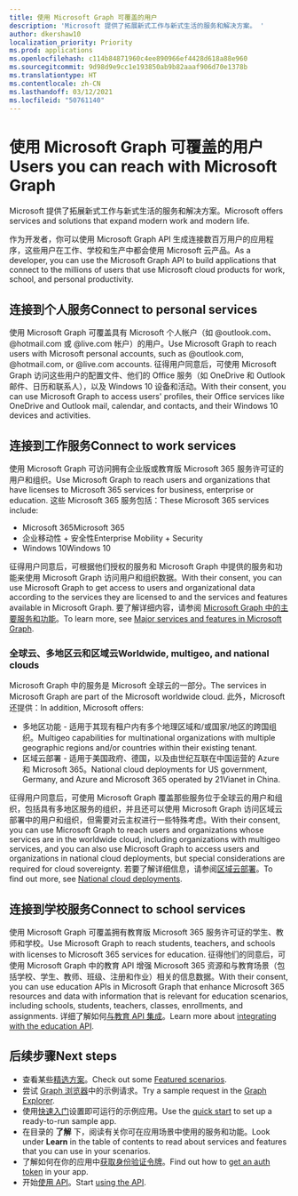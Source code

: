 ```yaml
---
title: 使用 Microsoft Graph 可覆盖的用户
description: 'Microsoft 提供了拓展新式工作与新式生活的服务和解决方案。 '
author: dkershaw10
localization_priority: Priority
ms.prod: applications
ms.openlocfilehash: c114b84871960c4ee890966ef4428d618a88e960
ms.sourcegitcommit: 9d98d9e9cc1e193850ab9b82aaaf906d70e1378b
ms.translationtype: HT
ms.contentlocale: zh-CN
ms.lasthandoff: 03/12/2021
ms.locfileid: "50761140"
---
```

# <a name="users-you-can-reach-with-microsoft-graph"></a><span data-ttu-id="b9e91-103">使用 Microsoft Graph 可覆盖的用户</span><span class="sxs-lookup"><span data-stu-id="b9e91-103">Users you can reach with Microsoft Graph</span></span>

<span data-ttu-id="b9e91-104">Microsoft 提供了拓展新式工作与新式生活的服务和解决方案。</span><span class="sxs-lookup"><span data-stu-id="b9e91-104">Microsoft offers services and solutions that expand modern work and modern life.</span></span>

<span data-ttu-id="b9e91-105">作为开发者，你可以使用 Microsoft Graph API 生成连接数百万用户的应用程序，这些用户在工作、学校和生产中都会使用 Microsoft 云产品。</span><span class="sxs-lookup"><span data-stu-id="b9e91-105">As a developer, you can use the Microsoft Graph API to build applications that connect to the millions of users that use Microsoft cloud products for work, school, and personal productivity.</span></span>

## <a name="connect-to-personal-services"></a><span data-ttu-id="b9e91-106">连接到个人服务</span><span class="sxs-lookup"><span data-stu-id="b9e91-106">Connect to personal services</span></span>

<span data-ttu-id="b9e91-107">使用 Microsoft Graph 可覆盖具有 Microsoft 个人帐户（如 @outlook.com、@hotmail.com 或 @live.com 帐户）的用户。</span><span class="sxs-lookup"><span data-stu-id="b9e91-107">Use Microsoft Graph to reach users with Microsoft personal accounts, such as @outlook.com, @hotmail.com, or @live.com accounts.</span></span> <span data-ttu-id="b9e91-108">征得用户同意后，可使用 Microsoft Graph 访问这些用户的配置文件、他们的 Office 服务（如 OneDrive 和 Outlook 邮件、日历和联系人），以及 Windows 10 设备和活动。</span><span class="sxs-lookup"><span data-stu-id="b9e91-108">With their consent, you can use Microsoft Graph to access users' profiles, their Office services like OneDrive and Outlook mail, calendar, and contacts, and their Windows 10 devices and activities.</span></span>

## <a name="connect-to-work-services"></a><span data-ttu-id="b9e91-109">连接到工作服务</span><span class="sxs-lookup"><span data-stu-id="b9e91-109">Connect to work services</span></span>

<span data-ttu-id="b9e91-110">使用 Microsoft Graph 可访问拥有企业版或教育版 Microsoft 365 服务许可证的用户和组织。</span><span class="sxs-lookup"><span data-stu-id="b9e91-110">Use Microsoft Graph to reach users and organizations that have licenses to Microsoft 365 services for business, enterprise or education.</span></span> <span data-ttu-id="b9e91-111">这些 Microsoft 365 服务包括：</span><span class="sxs-lookup"><span data-stu-id="b9e91-111">These Microsoft 365 services include:</span></span>

- <span data-ttu-id="b9e91-112">Microsoft 365</span><span class="sxs-lookup"><span data-stu-id="b9e91-112">Microsoft 365</span></span>
- <span data-ttu-id="b9e91-113">企业移动性 + 安全性</span><span class="sxs-lookup"><span data-stu-id="b9e91-113">Enterprise Mobility + Security</span></span>
- <span data-ttu-id="b9e91-114">Windows 10</span><span class="sxs-lookup"><span data-stu-id="b9e91-114">Windows 10</span></span>

<span data-ttu-id="b9e91-115">征得用户同意后，可根据他们授权的服务和 Microsoft Graph 中提供的服务和功能来使用 Microsoft Graph 访问用户和组织数据。</span><span class="sxs-lookup"><span data-stu-id="b9e91-115">With their consent, you can use Microsoft Graph to get access to users and organizational data according to the services they are licensed to and the services and features available in Microsoft Graph.</span></span> <span data-ttu-id="b9e91-116">要了解详细内容，请参阅 [Microsoft Graph 中的主要服务和功能](overview-major-services.md)。</span><span class="sxs-lookup"><span data-stu-id="b9e91-116">To learn more, see [Major services and features in Microsoft Graph](overview-major-services.md).</span></span>

### <a name="worldwide-multigeo-and-national-clouds"></a><span data-ttu-id="b9e91-117">全球云、多地区云和区域云</span><span class="sxs-lookup"><span data-stu-id="b9e91-117">Worldwide, multigeo, and national clouds</span></span>

<span data-ttu-id="b9e91-118">Microsoft Graph 中的服务是 Microsoft 全球云的一部分。</span><span class="sxs-lookup"><span data-stu-id="b9e91-118">The services in Microsoft Graph are part of the Microsoft worldwide cloud.</span></span> <span data-ttu-id="b9e91-119">此外，Microsoft 还提供：</span><span class="sxs-lookup"><span data-stu-id="b9e91-119">In addition, Microsoft offers:</span></span>

- <span data-ttu-id="b9e91-120">多地区功能 - 适用于其现有租户内有多个地理区域和/或国家/地区的跨国组织。</span><span class="sxs-lookup"><span data-stu-id="b9e91-120">Multigeo capabilities for multinational organizations with multiple geographic regions and/or countries within their existing tenant.</span></span>
- <span data-ttu-id="b9e91-121">区域云部署 - 适用于美国政府、德国，以及由世纪互联在中国运营的 Azure 和 Microsoft 365。</span><span class="sxs-lookup"><span data-stu-id="b9e91-121">National cloud deployments for US government, Germany, and Azure and Microsoft 365 operated by 21Vianet in China.</span></span>

<span data-ttu-id="b9e91-122">征得用户同意后，可使用 Microsoft Graph 覆盖那些服务位于全球云的用户和组织，包括具有多地区服务的组织，并且还可以使用 Microsoft Graph 访问区域云部署中的用户和组织，但需要对云主权进行一些特殊考虑。</span><span class="sxs-lookup"><span data-stu-id="b9e91-122">With their consent, you can use Microsoft Graph to reach users and organizations whose services are in the worldwide cloud, including organizations with multigeo services, and you can also use Microsoft Graph to access users and organizations in national cloud deployments, but special considerations are required for cloud sovereignty.</span></span> <span data-ttu-id="b9e91-123">若要了解详细信息，请参阅[区域云部署](deployments.md)。</span><span class="sxs-lookup"><span data-stu-id="b9e91-123">To find out more, see [National cloud deployments](deployments.md).</span></span>

## <a name="connect-to-school-services"></a><span data-ttu-id="b9e91-124">连接到学校服务</span><span class="sxs-lookup"><span data-stu-id="b9e91-124">Connect to school services</span></span>

<span data-ttu-id="b9e91-125">使用 Microsoft Graph 可覆盖拥有教育版 Microsoft 365 服务许可证的学生、教师和学校。</span><span class="sxs-lookup"><span data-stu-id="b9e91-125">Use Microsoft Graph to reach students, teachers, and schools with licenses to Microsoft 365 services for education.</span></span> <span data-ttu-id="b9e91-126">征得他们的同意后，可使用 Microsoft Graph 中的教育 API 增强 Microsoft 365 资源和与教育场景（包括学校、学生、教师、班级、注册和作业）相关的信息数据。</span><span class="sxs-lookup"><span data-stu-id="b9e91-126">With their consent, you can use education APIs in Microsoft Graph that enhance Microsoft 365 resources and data with information that is relevant for education scenarios, including schools, students, teachers, classes, enrollments, and assignments.</span></span> <span data-ttu-id="b9e91-127">详细了解如何[与教育 API 集成](education-concept-overview.md)。</span><span class="sxs-lookup"><span data-stu-id="b9e91-127">Learn more about [integrating with the education API](education-concept-overview.md).</span></span>

## <a name="next-steps"></a><span data-ttu-id="b9e91-128">后续步骤</span><span class="sxs-lookup"><span data-stu-id="b9e91-128">Next steps</span></span>

- <span data-ttu-id="b9e91-129">查看某些[精选方案](https://developer.microsoft.com/graph/examples)。</span><span class="sxs-lookup"><span data-stu-id="b9e91-129">Check out some [Featured scenarios](https://developer.microsoft.com/graph/examples).</span></span>
- <span data-ttu-id="b9e91-130">尝试 [Graph 浏览器](https://developer.microsoft.com/graph/graph-explorer)中的示例请求。</span><span class="sxs-lookup"><span data-stu-id="b9e91-130">Try a sample request in the [Graph Explorer](https://developer.microsoft.com/graph/graph-explorer).</span></span>
- <span data-ttu-id="b9e91-131">使用[快速入门](https://developer.microsoft.com/graph/quick-start)设置即可运行的示例应用。</span><span class="sxs-lookup"><span data-stu-id="b9e91-131">Use the [quick start](https://developer.microsoft.com/graph/quick-start) to set up a ready-to-run sample app.</span></span>
- <span data-ttu-id="b9e91-132">在目录的 **了解** 下，阅读有关你可在应用场景中使用的服务和功能。</span><span class="sxs-lookup"><span data-stu-id="b9e91-132">Look under **Learn** in the table of contents to read about services and features that you can use in your scenarios.</span></span>
- <span data-ttu-id="b9e91-133">了解如何在你的应用中[获取身份验证令牌](./auth/index.yml)。</span><span class="sxs-lookup"><span data-stu-id="b9e91-133">Find out how to [get an auth token](./auth/index.yml) in your app.</span></span>
- <span data-ttu-id="b9e91-134">开始[使用 API](use-the-api.md)。</span><span class="sxs-lookup"><span data-stu-id="b9e91-134">Start [using the API](use-the-api.md).</span></span>